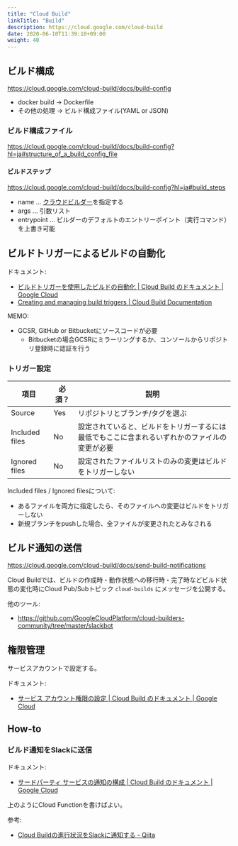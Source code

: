 ```yaml
---
title: "Cloud Build"
linkTitle: "Build"
description: https://cloud.google.com/cloud-build
date: 2020-06-10T11:39:18+09:00
weight: 40
---
```


## ビルド構成

https://cloud.google.com/cloud-build/docs/build-config

- docker build -> Dockerfile
- その他の処理 -> ビルド構成ファイル(YAML or JSON)

### ビルド構成ファイル

https://cloud.google.com/cloud-build/docs/build-config?hl=ja#structure_of_a_build_config_file

#### ビルドステップ

https://cloud.google.com/cloud-build/docs/build-config?hl=ja#build_steps

- name ... [クラウドビルダー](https://cloud.google.com/cloud-build/docs/cloud-builders)を指定する
- args ... 引数リスト
- entrypoint ... ビルダーのデフォルトのエントリーポイント（実行コマンド）を上書き可能


## ビルドトリガーによるビルドの自動化

ドキュメント:

- [ビルドトリガーを使用したビルドの自動化 | Cloud Build のドキュメント | Google Cloud](https://cloud.google.com/cloud-build/docs/running-builds/automate-builds?hl=ja)
- [Creating and managing build triggers | Cloud Build Documentation](https://cloud.google.com/build/docs/automating-builds/create-manage-triggers)

MEMO:

- GCSR, GitHub or Bitbucketにソースコードが必要
  - Bitbucketの場合GCSRにミラーリングするか、コンソールからリポジトリ登録時に認証を行う

### トリガー設定

 項目 | 必須？ | 説明
-----|-------|------
Source | Yes | リポジトリとブランチ/タグを選ぶ
Included files | No | 設定されていると、ビルドをトリガーするには最低でもここに含まれるいずれかのファイルの変更が必要
Ignored files | No | 設定されたファイルリストのみの変更はビルドをトリガーしない

Included files / Ignored filesについて:
- あるファイルを両方に指定したら、そのファイルへの変更はビルドをトリガーしない
- 新規ブランチをpushした場合、全ファイルが変更されたとみなされる

## ビルド通知の送信

https://cloud.google.com/cloud-build/docs/send-build-notifications

Cloud Buildでは、ビルドの作成時・動作状態への移行時・完了時などビルド状態の変化時にCloud Pub/Subトピック `cloud-builds` にメッセージを公開する。

他のツール:

- https://github.com/GoogleCloudPlatform/cloud-builders-community/tree/master/slackbot

## 権限管理

サービスアカウントで設定する。

ドキュメント:

- [サービス アカウント権限の設定 | Cloud Build のドキュメント | Google Cloud](https://cloud.google.com/cloud-build/docs/securing-builds/set-service-account-permissions?hl=ja)


## How-to
### ビルド通知をSlackに送信

ドキュメント:
- [サードパーティ サービスの通知の構成 | Cloud Build のドキュメント | Google Cloud](https://cloud.google.com/cloud-build/docs/configure-third-party-notifications?hl=ja#writing_the_cloud_function)

上のようにCloud Functionを書けばよい。

参考:

- [Cloud Buildの進行状況をSlackに通知する - Qiita](https://qiita.com/tnagao3000/items/ff7dd2e89fd8cb42ad5a)
